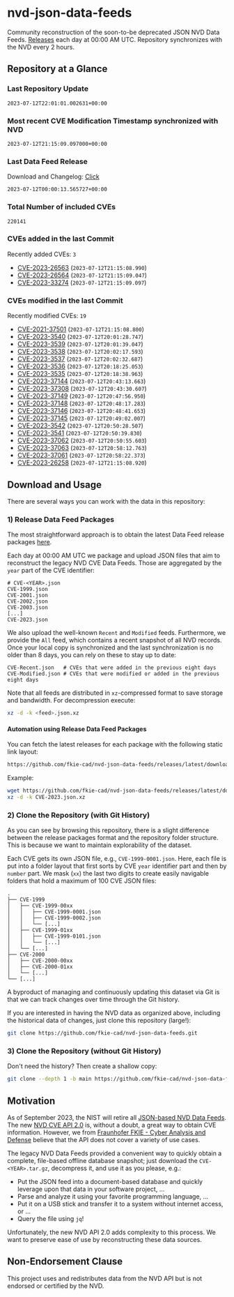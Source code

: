 # nvd-json-data-feeds

Community reconstruction of the soon-to-be deprecated JSON NVD Data Feeds. 
[Releases](https://github.com/fkie-cad/nvd-json-data-feeds/releases/latest) each day at 00:00 AM UTC.
Repository synchronizes with the NVD every 2 hours.

## Repository at a Glance

### Last Repository Update

```plain
2023-07-12T22:01:01.002631+00:00
```

### Most recent CVE Modification Timestamp synchronized with NVD

```plain
2023-07-12T21:15:09.097000+00:00
```

### Last Data Feed Release

Download and Changelog: [Click](https://github.com/fkie-cad/nvd-json-data-feeds/releases/latest)

```plain
2023-07-12T00:00:13.565727+00:00
```

### Total Number of included CVEs

```plain
220141
```

### CVEs added in the last Commit

Recently added CVEs: `3`

* [CVE-2023-26563](CVE-2023/CVE-2023-265xx/CVE-2023-26563.json) (`2023-07-12T21:15:08.990`)
* [CVE-2023-26564](CVE-2023/CVE-2023-265xx/CVE-2023-26564.json) (`2023-07-12T21:15:09.047`)
* [CVE-2023-33274](CVE-2023/CVE-2023-332xx/CVE-2023-33274.json) (`2023-07-12T21:15:09.097`)


### CVEs modified in the last Commit

Recently modified CVEs: `19`

* [CVE-2021-37501](CVE-2021/CVE-2021-375xx/CVE-2021-37501.json) (`2023-07-12T21:15:08.800`)
* [CVE-2023-3540](CVE-2023/CVE-2023-35xx/CVE-2023-3540.json) (`2023-07-12T20:01:28.747`)
* [CVE-2023-3539](CVE-2023/CVE-2023-35xx/CVE-2023-3539.json) (`2023-07-12T20:01:39.047`)
* [CVE-2023-3538](CVE-2023/CVE-2023-35xx/CVE-2023-3538.json) (`2023-07-12T20:02:17.593`)
* [CVE-2023-3537](CVE-2023/CVE-2023-35xx/CVE-2023-3537.json) (`2023-07-12T20:02:32.687`)
* [CVE-2023-3536](CVE-2023/CVE-2023-35xx/CVE-2023-3536.json) (`2023-07-12T20:18:25.053`)
* [CVE-2023-3535](CVE-2023/CVE-2023-35xx/CVE-2023-3535.json) (`2023-07-12T20:18:38.963`)
* [CVE-2023-37144](CVE-2023/CVE-2023-371xx/CVE-2023-37144.json) (`2023-07-12T20:43:13.663`)
* [CVE-2023-37308](CVE-2023/CVE-2023-373xx/CVE-2023-37308.json) (`2023-07-12T20:43:30.607`)
* [CVE-2023-37149](CVE-2023/CVE-2023-371xx/CVE-2023-37149.json) (`2023-07-12T20:47:56.950`)
* [CVE-2023-37148](CVE-2023/CVE-2023-371xx/CVE-2023-37148.json) (`2023-07-12T20:48:17.283`)
* [CVE-2023-37146](CVE-2023/CVE-2023-371xx/CVE-2023-37146.json) (`2023-07-12T20:48:41.653`)
* [CVE-2023-37145](CVE-2023/CVE-2023-371xx/CVE-2023-37145.json) (`2023-07-12T20:49:02.007`)
* [CVE-2023-3542](CVE-2023/CVE-2023-35xx/CVE-2023-3542.json) (`2023-07-12T20:50:28.507`)
* [CVE-2023-3541](CVE-2023/CVE-2023-35xx/CVE-2023-3541.json) (`2023-07-12T20:50:39.830`)
* [CVE-2023-37062](CVE-2023/CVE-2023-370xx/CVE-2023-37062.json) (`2023-07-12T20:50:55.603`)
* [CVE-2023-37063](CVE-2023/CVE-2023-370xx/CVE-2023-37063.json) (`2023-07-12T20:58:12.763`)
* [CVE-2023-37061](CVE-2023/CVE-2023-370xx/CVE-2023-37061.json) (`2023-07-12T20:58:22.373`)
* [CVE-2023-26258](CVE-2023/CVE-2023-262xx/CVE-2023-26258.json) (`2023-07-12T21:15:08.920`)


## Download and Usage

There are several ways you can work with the data in this repository:

### 1) Release Data Feed Packages

The most straightforward approach is to obtain the latest Data Feed release packages [here](https://github.com/fkie-cad/nvd-json-data-feeds/releases/latest).

Each day at 00:00 AM UTC we package and upload JSON files that aim to reconstruct the legacy NVD CVE Data Feeds.
Those are aggregated by the `year` part of the CVE identifier:

```
# CVE-<YEAR>.json
CVE-1999.json
CVE-2001.json
CVE-2002.json
CVE-2003.json
[...]
CVE-2023.json
```

We also upload the well-known `Recent` and `Modified` feeds.
Furthermore, we provide the `All` feed, which contains a recent snapshot of all NVD records.
Once your local copy is synchronized and the last synchronization is no older than 8 days, you can rely on these to stay up to date:

```plain
CVE-Recent.json   # CVEs that were added in the previous eight days
CVE-Modified.json # CVEs that were modified or added in the previous eight days
```

Note that all feeds are distributed in `xz`-compressed format to save storage and bandwidth.
For decompression execute:

```sh
xz -d -k <feed>.json.xz
```


#### Automation using Release Data Feed Packages

You can fetch the latest releases for each package with the following static link layout:

```sh
https://github.com/fkie-cad/nvd-json-data-feeds/releases/latest/download/CVE-<YEAR>.json.xz
```

Example:

```sh
wget https://github.com/fkie-cad/nvd-json-data-feeds/releases/latest/download/CVE-2023.json.xz
xz -d -k CVE-2023.json.xz
```

### 2) Clone the Repository (with Git History)

As you can see by browsing this repository, there is a slight difference between the release packages format and the repository folder structure.
This is because we want to maintain explorability of the dataset.

Each CVE gets its own JSON file, e.g., `CVE-1999-0001.json`.
Here, each file is put into a folder layout that first sorts by CVE `year` identifier part and then by `number` part.
We mask (`xx`) the last two digits to create easily navigable folders that hold a maximum of 100 CVE JSON files:

```plain
.
├── CVE-1999
│   ├── CVE-1999-00xx
│   │   ├── CVE-1999-0001.json
│   │   ├── CVE-1999-0002.json
│   │   └── [...]
│   ├── CVE-1999-01xx
│   │   ├── CVE-1999-0101.json
│   │   └── [...]
│   └── [...]
├── CVE-2000
│   ├── CVE-2000-00xx
│   ├── CVE-2000-01xx
│   └── [...]
└── [...]
```

A byproduct of managing and continuously updating this dataset via Git is that we can track changes over time through the Git history.

If you are interested in having the NVD data as organized above, including the historical data of changes, just clone this repository (large!):

```sh
git clone https://github.com/fkie-cad/nvd-json-data-feeds.git
```

### 3) Clone the Repository (without Git History)

Don't need the history? Then create a shallow copy:

```sh
git clone --depth 1 -b main https://github.com/fkie-cad/nvd-json-data-feeds.git
```

## Motivation

As of September 2023, the NIST will retire all [JSON-based NVD Data Feeds](https://nvd.nist.gov/vuln/data-feeds#divRetirementBanner-1).
The new [NVD CVE API 2.0](https://nvd.nist.gov/developers/vulnerabilities) is, without a doubt, a great way to obtain CVE information.
However, we from [Fraunhofer FKIE - Cyber Analysis and Defense](https://www.fkie.fraunhofer.de/en/departments/cad.html) believe that the API does not cover a variety of use cases.

The legacy NVD Data Feeds provided a convenient way to quickly obtain a complete, file-based offline database snapshot; just download the `CVE-<YEAR>.tar.gz`, decompress it, and use it as you please, e.g.:

* Put the JSON feed into a document-based database and quickly leverage upon that data in your software project, ...
* Parse and analyze it using your favorite programming language, ...
* Put it on a USB stick and transfer it to a system without internet access, or ...
* Query the file using `jq`!

Unfortunately, the new NVD API 2.0 adds complexity to this process.
We want to preserve ease of use by reconstructing these data sources.

## Non-Endorsement Clause

This project uses and redistributes data from the NVD API but is not endorsed or certified by the NVD.
